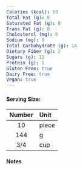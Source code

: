 ```yaml
---
Calories (kcal): 60
Total Fat (g): 0
Saturated Fat (g): 0
Trans Fat (g): 0
Cholesterol (mg): 0
Sodium (mg): 0
Total Carbohydrate (g): 14
Dietary Fiber (g): 2
Sugars (g): 12
Protein (g): 1
Gluten Free: true
Dairy Free: true
Vegan: true
---
```

#### Serving Size:

| Number | Unit  |
| :----: | :---- |
|   10   | piece |
|  144   | g     |
|  3/4   | cup   |
#### Notes